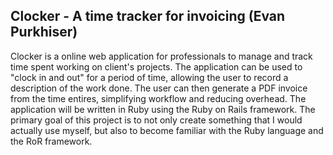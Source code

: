 ## Clocker - A time tracker for invoicing (Evan Purkhiser)

Clocker is a online web application for professionals to manage and track time
spent working on client's projects. The application can be used to "clock in and
out" for a period of time, allowing the user to record a description of the work
done. The user can then generate a PDF invoice from the time entires,
simplifying workflow and reducing overhead. The application will be written in
Ruby using the Ruby on Rails framework. The primary goal of this project is to
not only create something that I would actually use myself, but also to become
familiar with the Ruby language and the RoR framework.
